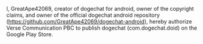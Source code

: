 I, GreatApe42069, creator of dogechat for android, owner of the copyright claims, and owner of the official dogechat android repository (https://github.com/GreatApe42069/dogechat-android), hereby authorize Verse Communication PBC to publish dogechat (com.dogechat.doid) on the Google Play Store.
